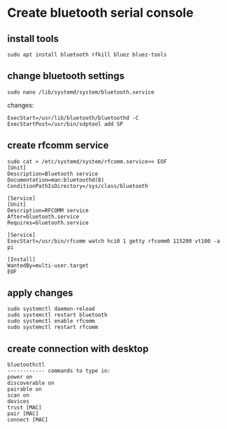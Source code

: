 # Create bluetooth serial console

## install tools
```
sudo apt install bluetooth rfkill bluez bluez-tools 
```

## change bluetooth settings
```
sudo nano /lib/systemd/system/bluetooth.service
```
changes:
```
ExecStart=/usr/lib/bluetooth/bluetoothd -C
ExecStartPost=/usr/bin/sdptool add SP
```

## create rfcomm service
```
sudo cat > /etc/systemd/system/rfcomm.service<< EOF
[Unit]
Description=Bluetooth service
Documentation=man:bluetoothd(8)
ConditionPathIsDirectory=/sys/class/bluetooth

[Service]
[Unit]
Description=RFCOMM service
After=bluetooth.service
Requires=bluetooth.service

[Service]
ExecStart=/usr/bin/rfcomm watch hci0 1 getty rfcomm0 115200 vt100 -a pi

[Install]
WantedBy=multi-user.target
EOF
```

## apply changes
```
sudo systemctl daemon-reload
sudo systemctl restart bluetooth
sudo systemctl enable rfcomm
sudo systemctl restart rfcomm
```

## create connection with desktop
```
bluetoothctl 
------------ commands to type in:
power on
discoverable on
pairable on
scan on
devices
trust [MAC]
pair [MAC]
connect [MAC]
```
